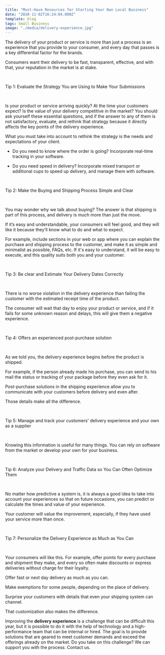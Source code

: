 ```yaml
---
title: "Must-Have Resources for Starting Your Own Local Business"
date: "2020-11-02T16:24:04.000Z"
template: blog
tags: Small Business
image: "./media/delivery-experience.jpg"
---
```


The delivery of your product or service is more than just a process is an experience that you provide to your consumer, and every day that passes is a key differential factor for the brands. 

Consumers want their delivery to be fast, transparent, effective, and with that, your reputation in the market is at stake. 

<Br>

<title-2>Tip 1: Evaluate the Strategy You are Using to Make Your Submissions</title-2>

<Br>

Is your product or service arriving quickly? At the time your customers expect? Is the value of your delivery competitive in the market? You should ask yourself these essential questions, and if the answer to any of them is not satisfactory, evaluate, and rethink that strategy because it directly affects the key points of the delivery experience. 

What you must take into account to rethink the strategy is the needs and expectations of your client. 

* Do you need to know where the order is going? Incorporate real-time tracking in your software. 

* Do you need speed in delivery? Incorporate mixed transport or additional cups to speed up delivery, and manage them with software.

<Br>

<title-2>Tip 2: Make the Buying and Shipping Process Simple and Clear</title-2>

<Br>

You may wonder why we talk about buying? The answer is that shipping is part of this process, and delivery is much more than just the move. 

If it’s easy and understandable, your consumers will feel good, and they will like it because they’ll know what to do and what to expect. 

For example, include sections in your web or app where you can explain the purchase and shipping process to the customer, and make it as simple and minimalist as possible, FAQs, etc. If it's easy to understand, it will be easy to execute, and this quality suits both you and your customer. 

<Br>

<title-2>Tip 3: Be clear and Estimate Your Delivery Dates Correctly</title-2>

<Br>

There is no worse violation in the delivery experience than failing the customer with the estimated receipt time of the product. 

The consumer will wait that day to enjoy your product or service, and if it fails for some unknown reason and delays, this will give them a negative experience.

<Br>

<title-2>Tip 4: Offers an experienced post-purchase solution</title-2>

<Br>

As we told you, the delivery experience begins before the product is shipped. 

For example, if the person already made his purchase, you can send to his mail the status or tracking of your package before they even ask for it.

Post-purchase solutions in the shipping experience allow you to communicate with your customers before delivery and even after.

Those details make all the difference. 

<Br>

<title-2>Tip 5: Manage and track your customers' delivery experience and your own as a supplier</title-2>

<Br>

Knowing this information is useful for many things. You can rely on software from the market or develop your own for your business. 

<Br>

<title-2>Tip 6: Analyze your Delivery and Traffic Data so You Can Often Optimize Them</title-2>

<Br>

No matter how predictive a system is, it is always a good idea to take into account your experiences so that on future occasions, you can predict or calculate the times and value of your experience. 

Your customer will value the improvement, especially, if they have used your service more than once. 

<Br>

<title-2>Tip 7: Personalize the Delivery Experience as Much as You Can</title-2>

<Br>

Your consumers will like this. For example, offer points for every purchase and shipment they make, and every so often make discounts  or express deliveries without charge for their loyalty. 

Offer fast or next day delivery as much as you can. 

Make exemptions for some people, depending on the place of delivery. 

Surprise your customers with details that even your shipping system can channel. 

That customization also makes the difference. 

Improving the **delivery experience** is a challenge that can be difficult this year, but it is possible to do it with the help of technology and a high-performance team that can be internal or hired. The goal is to provide solutions that are geared to meet customer demands and exceed the offerings already on the market. Do you take on this challenge? We can support you with the process. Contact us. 
